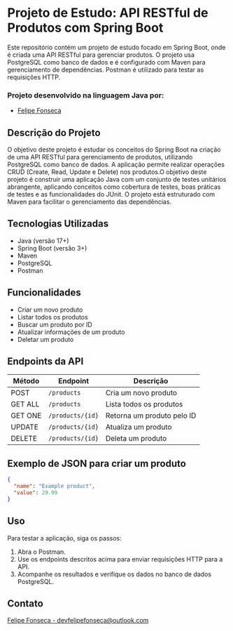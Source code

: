 # Projeto de Estudo: API RESTful de Produtos com Spring Boot

Este repositório contém um projeto de estudo focado em Spring Boot, onde é criada uma API RESTful para gerenciar produtos. O projeto usa PostgreSQL como banco de dados e é configurado com Maven para gerenciamento de dependências. Postman é utilizado para testar as requisições HTTP.

### Projeto desenvolvido na linguagem Java por:
- [Felipe Fonseca](https://github.com/lipefnsc)

## Descrição do Projeto

O objetivo deste projeto é estudar os conceitos do Spring Boot na criação de uma API RESTful para gerenciamento de produtos, utilizando PostgreSQL como banco de dados. A aplicação permite realizar operações CRUD (Create, Read, Update e Delete) nos produtos.O objetivo deste projeto é construir uma aplicação Java com um conjunto de testes unitários abrangente, aplicando conceitos como cobertura de testes, boas práticas de testes e as funcionalidades do JUnit. O projeto está estruturado com Maven para facilitar o gerenciamento das dependências.

## Tecnologias Utilizadas

- Java (versão 17+)
- Spring Boot (versão 3+)
- Maven
- PostgreSQL
- Postman

## Funcionalidades
- Criar um novo produto
- Listar todos os produtos
- Buscar um produto por ID
- Atualizar informações de um produto
- Deletar um produto

## Endpoints da API

| Método  | Endpoint           | Descrição                     |
|---------|--------------------|-------------------------------|
| POST    | `/products`        | Cria um novo produto          |
| GET ALL | `/products`        | Lista todos os produtos       |
| GET ONE | `/products/{id}`   | Retorna um produto pelo ID    |
| UPDATE  | `/products/{id}`   | Atualiza um produto           |
| DELETE  | `/products/{id}`   | Deleta um produto             |

## Exemplo de JSON para criar um produto

```json
{
  "name": "Example product",
  "value": 29.99
}
```

## Uso

Para testar a aplicação, siga os passos:

1. Abra o Postman.
2. Use os endpoints descritos acima para enviar requisições HTTP para a API.
3. Acompanhe os resultados e verifique os dados no banco de dados PostgreSQL.

## Contato

[Felipe Fonseca - devfelipefonseca@outlook.com](mailto:devfelipefonseca@outlook.com)